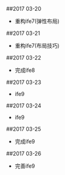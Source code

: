 ##2017 03-20
* 重构ife7(弹性布局)

##2017 03-21
* 重构ife7(布局技巧)

##2017 03-22
* 完成ife8

##2017 03-23
* ife9

##2017 03-24
* ife9

##2017 03-25
* 完成ife9

##2017 03-26
* 完善ife9
